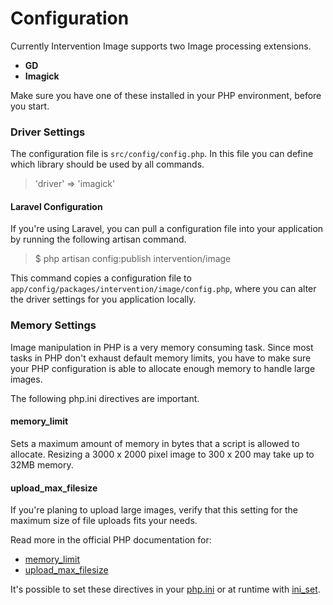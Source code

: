 # Configuration

Currently Intervention Image supports two Image processing extensions.

- **GD**
- **Imagick**

Make sure you have one of these installed in your PHP environment, before you start.

### Driver Settings

The configuration file is ```src/config/config.php```. In this file you can define which library should be used by all commands.

> 'driver' => 'imagick'

#### Laravel Configuration

If you're using Laravel, you can pull a configuration file into your application by running the following artisan command.

> $ php artisan config:publish intervention/image

This command copies a configuration file to ```app/config/packages/intervention/image/config.php```, where you can alter the driver settings for you application locally.

### Memory Settings

Image manipulation in PHP is a very memory consuming task. Since most tasks in PHP don't exhaust default memory limits, you have to make sure your PHP configuration is able to allocate enough memory to handle large images.

The following php.ini directives are important.

#### memory_limit

Sets a maximum amount of memory in bytes that a script is allowed to allocate. Resizing a 3000 x 2000 pixel image to 300 x 200 may take up to 32MB memory.

#### upload_max_filesize

If you're planing to upload large images, verify that this setting for the maximum size of file uploads fits your needs.

Read more in the official PHP documentation for:

* [memory_limit](http://www.php.net/manual/en/ini.core.php#ini.memory-limit)
* [upload_max_filesize](http://www.php.net/manual/en/ini.core.php#ini.upload-max-filesize)

It's possible to set these directives in your [php.ini](http://www.php.net/manual/en/ini.core.php) or at runtime with [ini_set](http://www.php.net/manual/en/function.ini-set.php).
